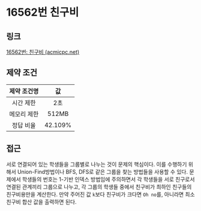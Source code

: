 # 16562번 친구비

## 링크

[16562번: 친구비 (acmicpc.net)](https://www.acmicpc.net/problem/16562)

## 제약 조건

| 제약 조건명 |   값    |
| :---------: | :-----: |
|  시간 제한  |   2초   |
| 메모리 제한 |  512MB  |
|  정답 비율  | 42.109% |

## 접근

서로 연결되어 있는 학생들을 그룹별로 나누는 것이 문제의 핵심이다. 이를 수행하기 위해서 Union-Find방법이나 BFS, DFS로 같은 그룹을 찾는 방법들을 사용할 수 있다. 문제에서 학생들의 번호는 1-기반 인덱스 방법임에 주의하면서 각 학생들을 서로 친구로서 연결된 관계끼리 그룹으로 나누고, 각 그룹의 학생들 중에서 친구비가 최하인 친구들의 친구비용만을 계산한다. 만약 주어진 값 `k`보다 친구비가 크다면 `Oh no`를, 아니라면 최소 친구비 합산 값을 출력하면 된다.

